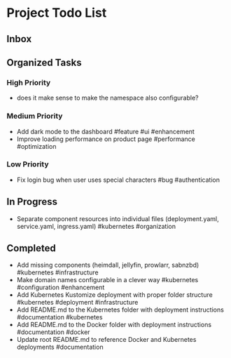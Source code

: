 # Project Todo List

## Inbox
<!-- Add new ideas and todos anywhere in this section -->

## Organized Tasks
<!-- Copilot will maintain this section -->

### High Priority
<!-- Critical bugs and important features -->
- does it make sense to make the namespace also configurable?

### Medium Priority
<!-- Enhancements and improvements -->
- Add dark mode to the dashboard #feature #ui #enhancement
- Improve loading performance on product page #performance #optimization

### Low Priority
<!-- Nice-to-haves and maintenance tasks -->
- Fix login bug when user uses special characters #bug #authentication


## In Progress
<!-- Tasks currently being worked on -->
- Separate component resources into individual files (deployment.yaml, service.yaml, ingress.yaml) #kubernetes #organization

## Completed
<!-- Finished tasks -->
- Add missing components (heimdall, jellyfin, prowlarr, sabnzbd) #kubernetes #infrastructure
- Make domain names configurable in a clever way #kubernetes #configuration #enhancement
- Add Kubernetes Kustomize deployment with proper folder structure #kubernetes #deployment #infrastructure
- Add README.md to the Kubernetes folder with deployment instructions #documentation #kubernetes
- Add README.md to the Docker folder with deployment instructions #documentation #docker
- Update root README.md to reference Docker and Kubernetes deployments #documentation
